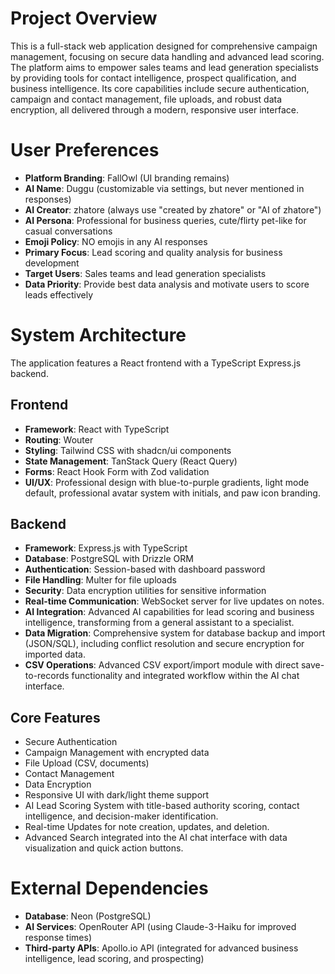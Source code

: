 # Project Overview

This is a full-stack web application designed for comprehensive campaign management, focusing on secure data handling and advanced lead scoring. The platform aims to empower sales teams and lead generation specialists by providing tools for contact intelligence, prospect qualification, and business intelligence. Its core capabilities include secure authentication, campaign and contact management, file uploads, and robust data encryption, all delivered through a modern, responsive user interface.

# User Preferences

- **Platform Branding**: FallOwl (UI branding remains)
- **AI Name**: Duggu (customizable via settings, but never mentioned in responses)
- **AI Creator**: zhatore (always use "created by zhatore" or "AI of zhatore")
- **AI Persona**: Professional for business queries, cute/flirty pet-like for casual conversations
- **Emoji Policy**: NO emojis in any AI responses
- **Primary Focus**: Lead scoring and quality analysis for business development
- **Target Users**: Sales teams and lead generation specialists
- **Data Priority**: Provide best data analysis and motivate users to score leads effectively

# System Architecture

The application features a React frontend with a TypeScript Express.js backend.

## Frontend

- **Framework**: React with TypeScript
- **Routing**: Wouter
- **Styling**: Tailwind CSS with shadcn/ui components
- **State Management**: TanStack Query (React Query)
- **Forms**: React Hook Form with Zod validation
- **UI/UX**: Professional design with blue-to-purple gradients, light mode default, professional avatar system with initials, and paw icon branding.

## Backend

- **Framework**: Express.js with TypeScript
- **Database**: PostgreSQL with Drizzle ORM
- **Authentication**: Session-based with dashboard password
- **File Handling**: Multer for file uploads
- **Security**: Data encryption utilities for sensitive information
- **Real-time Communication**: WebSocket server for live updates on notes.
- **AI Integration**: Advanced AI capabilities for lead scoring and business intelligence, transforming from a general assistant to a specialist.
- **Data Migration**: Comprehensive system for database backup and import (JSON/SQL), including conflict resolution and secure encryption for imported data.
- **CSV Operations**: Advanced CSV export/import module with direct save-to-records functionality and integrated workflow within the AI chat interface.

## Core Features

- Secure Authentication
- Campaign Management with encrypted data
- File Upload (CSV, documents)
- Contact Management
- Data Encryption
- Responsive UI with dark/light theme support
- AI Lead Scoring System with title-based authority scoring, contact intelligence, and decision-maker identification.
- Real-time Updates for note creation, updates, and deletion.
- Advanced Search integrated into the AI chat interface with data visualization and quick action buttons.

# External Dependencies

- **Database**: Neon (PostgreSQL)
- **AI Services**: OpenRouter API (using Claude-3-Haiku for improved response times)
- **Third-party APIs**: Apollo.io API (integrated for advanced business intelligence, lead scoring, and prospecting)
